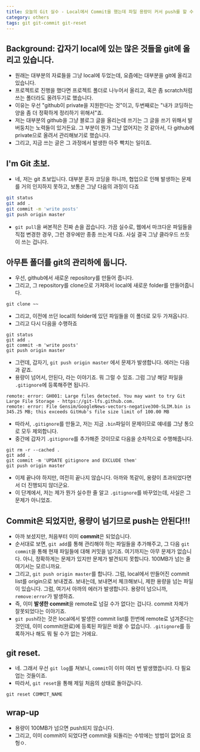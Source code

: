 ```yaml
---
title: 오늘의 Git 실수 - Local에서 Commit을 했는데 파일 용량이 커서 push를 할 수 없다!!
category: others
tags: git git-commit git-reset 
---
```


## Background: 갑자기 local에 있는 많은 것들을 git에 올리고 있습니다. 

- 원래는 대부분의 자료들을 그냥 local에 두었는데, 요즘에는 대부분을 git에 올리고 있습니다. 
- 프로젝트로 진행을 했다면 프로젝트 폴더로 나누어서 올리고, 혹은 좀 scratch처럼 쓰는 폴더라도 올려두기로 했습니다. 
- 이유는 우선 "github이 private을 지원한다는 것"이고, 두번째로는 "내가 코딩하는 양을 좀 더 정확하게 정리하기 위해서"죠. 
- 저는 대부분의 github을 그냥 블로그 글을 올리는데 쓰기는 그 글을 쓰기 위해서 발버둥치는 노력들이 있거든요. 그 부분이 뭔가 그냥 없어지는 것 같아서, 다 github에 private으로 올려서 관리해보기로 했습니다. 
- 그리고, 지금 쓰는 글은 그 과정에서 발생한 아주 빡치는 일이죠. 

## I'm Git 초보. 

- 네, 저는 git 초보입니다. 대부분 혼자 코딩을 하니까, 협업으로 인해 발생하는 문제를 거의 인지하지 못하고, 보통은 그냥 다음의 과정이 다죠 

```bash 
git status 
git add .
git commit -m 'write posts'
git push origin master
```

- `git pull`을 써본적은 진짜 손을 꼽습니다. 가끔 실수로, 웹에서 마크다운 파일들을 직접 변경한 경우, 그런 경우에만 종종 쓰는게 다죠. 사실 결국 그냥 클라우드 쓰듯이 쓰는 겁니다. 

## 아무튼 폴더를 git의 관리하에 둡니다. 

- 우선, github에서 새로운 repository를 만들어 줍니다. 
- 그리고, 그 repository를 clone으로 가져와서 local에 새로운 folder를 만들어줍니다. 

```
git clone ~~
```

- 그리고, 이전에 쓰던 local의 folder에 있던 파일들을 이 폴더로 모두 가져옵니다. 
- 그리고 다시 다음을 수행하죠 

```git 
git status
git add .
git commit -m 'write posts'
git push origin master 
```

- 그런데, 갑자기, `git push origin master` 에서 문제가 발생합니다. 에러는 다음과 같죠. 
- 용량이 넘어서, 안된다, 라는 이야기죠. 뭐 그럴 수 있죠. 그럼 그냥 해당 파일을 `.gitignore`에 등록해주면 됩니다.

```
remote: error: GH001: Large files detected. You may want to try Git Large File Storage - https://git-lfs.github.com.
remote: error: File Gensim/GoogleNews-vectors-negative300-SLIM.bin is 345.25 MB; this exceeds GitHub's file size limit of 100.00 MB
```

- 따라서, `.gitignore`를 만들고, 저는 지금 `.bin`파일이 문제이므로 얘네를 그냥 통으로 모두 제외합니다.
- 중간에 갑자기 `.gitignore`를 추가해준 것이므로 다음을 순차적으로 수행해줍니다. 

```
git rm -r --cached .
git add .
git commit -m 'UPDATE gitignore and EXCLUDE them'
git push origin master
```

- 이제 끝나야 하지만, 여전히 끝나지 않습니다. 아까와 똑같이, 용량이 초과되었다면서 더 진행되지 않더군요. 
- 이 단계에서, 저는 제가 뭔가 실수한 줄 알고 `.gitignore`를 바꾸었는데, 사실은 그 문제가 아니었죠. 

## Commit은 되었지만, 용량이 넘기므로 push는 안된다!!!

- 아까 보셨지만, 처음부터 이미 **commit**은 되었습니다. 
- 순서대로 보면, `git add`를 통해 관리해야 하는 파일들을 추가해주고, 그 다음 `git commit`을 통해 현재 파일들에 대해 커밋을 넘기죠. 여기까지는 아무 문제가 없습니다. 아니, 정확하게는 문제가 있지만 문제가 발견되지 못합니다. 100MB가 넘는 줄 여기서는 모르니까요. 
- 그리고, `git push origin master`를 합니다. 그럼, local에서 만들어진 commit list를 origin으로 보내겠죠. 보내는데, 보내면서 체크해보니, 제한 용량을 넘는 파일이 있습니다. 그럼, 여기서 아까의 에러가 발생합니다. 용량이 넘으니까, `remove:error`가 발생하죠. 
- 즉, 이미 **발생한 commit**을 remote로 넘길 수가 없다는 겁니다. commit 자체가 잘못되었다는 이야기죠. 
- `git push`라는 것은 local에서 발생한 commit list를 한번에 remote로 넘겨준다는 것인데, 이미 commit(완료)에 등록된 파일은 바꿀 수 없습니다. `.gitignore`를 등록하거나 해도 뭐 될 수가 없는 거에요. 

## git reset.

- 네. 그래서 우선 `git log`를 쳐보니, `commit`이 이미 여러 번 발생했씁니다. 다 필요업는 것들이죠. 
- 따라서, `git reset`을 통해 제일 처음의 상태로 돌아갑니다. 

```
git reset COMMIT_NAME
```


## wrap-up

- 용량이 100MB가 넘으면 push되지 않습니다. 
- 그리고, 이미 commit이 되었다면 commit을 되돌리는 수밖에는 방법이 없어요 흐헝ㅇ.